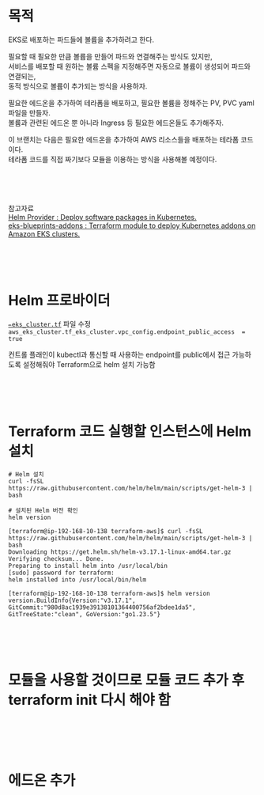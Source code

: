 # 목적

EKS로 배포하는 파드들에 볼륨을 추가하려고 한다. <br>

필요할 때 필요한 만큼 볼륨을 만들어 파드와 연결해주는 방식도 있지만, <br>
서비스를 배포할 때 원하는 볼륨 스펙을 지정해주면 자동으로 볼륨이 생성되어 파드와 연결되는, <br>
동적 방식으로 볼륨이 추가되는 방식을 사용하자.

필요한 에드온을 추가하여 테라폼을 배포하고, 필요한 볼륨을 정해주는 PV, PVC yaml 파일을 만들자. <br>
볼륨과 관련된 에드온 뿐 아니라 Ingress 등 필요한 에드온들도 추가해주자. <br>

이 브랜치는 다음은 필요한 에드온을 추가하여 AWS 리소스들을 배포하는 테라폼 코드이다. <br>
테라폼 코드를 직접 짜기보다 모듈을 이용하는 방식을 사용해볼 예정이다.

<br>
<br>
<br>

참고자료 <br>
[Helm Provider : Deploy software packages in Kubernetes.](https://registry.terraform.io/providers/hashicorp/helm/latest/docs) <br>
[eks-blueprints-addons : Terraform module to deploy Kubernetes addons on Amazon EKS clusters.](https://registry.terraform.io/modules/aws-ia/eks-blueprints-addons/aws/latest) <br>

<br>
<br>
<br>

# Helm 프로바이더

[`✏️eks_cluster.tf`](https://github.com/hj-s18/terraform-aws/blob/09-addon/%E2%9C%8F%EF%B8%8Feks_cluster.tf) 파일 수정 <br>
`aws_eks_cluster.tf_eks_cluster.vpc_config.endpoint_public_access  = true` <br>

컨트롤 플래인이 kubectl과 통신할 때 사용하는 endpoint를 public에서 접근 가능하도록 설정해줘야 Terraform으로 helm 설치 가능함 <br>

<br>
<br>
<br>

# Terraform 코드 실행할 인스턴스에 Helm 설치

```
# Helm 설치
curl -fsSL https://raw.githubusercontent.com/helm/helm/main/scripts/get-helm-3 | bash

# 설치된 Helm 버전 확인
helm version
```

```
[terraform@ip-192-168-10-138 terraform-aws]$ curl -fsSL https://raw.githubusercontent.com/helm/helm/main/scripts/get-helm-3 | bash
Downloading https://get.helm.sh/helm-v3.17.1-linux-amd64.tar.gz
Verifying checksum... Done.
Preparing to install helm into /usr/local/bin
[sudo] password for terraform:
helm installed into /usr/local/bin/helm

[terraform@ip-192-168-10-138 terraform-aws]$ helm version
version.BuildInfo{Version:"v3.17.1", GitCommit:"980d8ac1939e39138101364400756af2bdee1da5", GitTreeState:"clean", GoVersion:"go1.23.5"}
```

<br>
<br>
<br>

# 모듈을 사용할 것이므로 모듈 코드 추가 후 terraform init 다시 해야 함

```
```

<br>
<br>
<br>

# 에드온 추가

<br>
<br>
<br>
